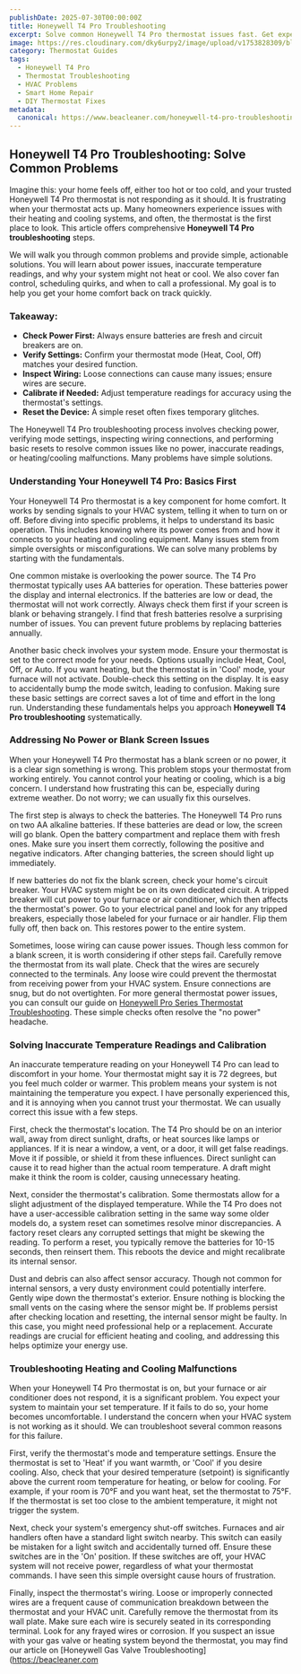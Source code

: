 ```yaml
---
publishDate: 2025-07-30T00:00:00Z
title: Honeywell T4 Pro Troubleshooting
excerpt: Solve common Honeywell T4 Pro thermostat issues fast. Get expert troubleshooting tips for power, heating, cooling, and display problems.
image: https://res.cloudinary.com/dky6urpy2/image/upload/v1753828309/blog_image_1753828309_ohoaxl.webp
category: Thermostat Guides
tags:
  - Honeywell T4 Pro
  - Thermostat Troubleshooting
  - HVAC Problems
  - Smart Home Repair
  - DIY Thermostat Fixes
metadata:
  canonical: https://www.beacleaner.com/honeywell-t4-pro-troubleshooting
---
```


## Honeywell T4 Pro Troubleshooting: Solve Common Problems

Imagine this: your home feels off, either too hot or too cold, and your trusted Honeywell T4 Pro thermostat is not responding as it should. It is frustrating when your thermostat acts up. Many homeowners experience issues with their heating and cooling systems, and often, the thermostat is the first place to look. This article offers comprehensive **Honeywell T4 Pro troubleshooting** steps.

We will walk you through common problems and provide simple, actionable solutions. You will learn about power issues, inaccurate temperature readings, and why your system might not heat or cool. We also cover fan control, scheduling quirks, and when to call a professional. My goal is to help you get your home comfort back on track quickly.

### Takeaway:

*   **Check Power First:** Always ensure batteries are fresh and circuit breakers are on.
*   **Verify Settings:** Confirm your thermostat mode (Heat, Cool, Off) matches your desired function.
*   **Inspect Wiring:** Loose connections can cause many issues; ensure wires are secure.
*   **Calibrate if Needed:** Adjust temperature readings for accuracy using the thermostat's settings.
*   **Reset the Device:** A simple reset often fixes temporary glitches.

The Honeywell T4 Pro troubleshooting process involves checking power, verifying mode settings, inspecting wiring connections, and performing basic resets to resolve common issues like no power, inaccurate readings, or heating/cooling malfunctions. Many problems have simple solutions.

### Understanding Your Honeywell T4 Pro: Basics First

Your Honeywell T4 Pro thermostat is a key component for home comfort. It works by sending signals to your HVAC system, telling it when to turn on or off. Before diving into specific problems, it helps to understand its basic operation. This includes knowing where its power comes from and how it connects to your heating and cooling equipment. Many issues stem from simple oversights or misconfigurations. We can solve many problems by starting with the fundamentals.

One common mistake is overlooking the power source. The T4 Pro thermostat typically uses AA batteries for operation. These batteries power the display and internal electronics. If the batteries are low or dead, the thermostat will not work correctly. Always check them first if your screen is blank or behaving strangely. I find that fresh batteries resolve a surprising number of issues. You can prevent future problems by replacing batteries annually.

Another basic check involves your system mode. Ensure your thermostat is set to the correct mode for your needs. Options usually include Heat, Cool, Off, or Auto. If you want heating, but the thermostat is in 'Cool' mode, your furnace will not activate. Double-check this setting on the display. It is easy to accidentally bump the mode switch, leading to confusion. Making sure these basic settings are correct saves a lot of time and effort in the long run. Understanding these fundamentals helps you approach **Honeywell T4 Pro troubleshooting** systematically.

### Addressing No Power or Blank Screen Issues

When your Honeywell T4 Pro thermostat has a blank screen or no power, it is a clear sign something is wrong. This problem stops your thermostat from working entirely. You cannot control your heating or cooling, which is a big concern. I understand how frustrating this can be, especially during extreme weather. Do not worry; we can usually fix this ourselves.

The first step is always to check the batteries. The Honeywell T4 Pro runs on two AA alkaline batteries. If these batteries are dead or low, the screen will go blank. Open the battery compartment and replace them with fresh ones. Make sure you insert them correctly, following the positive and negative indicators. After changing batteries, the screen should light up immediately.

If new batteries do not fix the blank screen, check your home's circuit breaker. Your HVAC system might be on its own dedicated circuit. A tripped breaker will cut power to your furnace or air conditioner, which then affects the thermostat's power. Go to your electrical panel and look for any tripped breakers, especially those labeled for your furnace or air handler. Flip them fully off, then back on. This restores power to the entire system.

Sometimes, loose wiring can cause power issues. Though less common for a blank screen, it is worth considering if other steps fail. Carefully remove the thermostat from its wall plate. Check that the wires are securely connected to the terminals. Any loose wire could prevent the thermostat from receiving power from your HVAC system. Ensure connections are snug, but do not overtighten. For more general thermostat power issues, you can consult our guide on [Honeywell Pro Series Thermostat Troubleshooting](https://beacleaner.com/honeywell-pro-series-thermostat-troubleshooting). These simple checks often resolve the "no power" headache.

### Solving Inaccurate Temperature Readings and Calibration

An inaccurate temperature reading on your Honeywell T4 Pro can lead to discomfort in your home. Your thermostat might say it is 72 degrees, but you feel much colder or warmer. This problem means your system is not maintaining the temperature you expect. I have personally experienced this, and it is annoying when you cannot trust your thermostat. We can usually correct this issue with a few steps.

First, check the thermostat's location. The T4 Pro should be on an interior wall, away from direct sunlight, drafts, or heat sources like lamps or appliances. If it is near a window, a vent, or a door, it will get false readings. Move it if possible, or shield it from these influences. Direct sunlight can cause it to read higher than the actual room temperature. A draft might make it think the room is colder, causing unnecessary heating.

Next, consider the thermostat's calibration. Some thermostats allow for a slight adjustment of the displayed temperature. While the T4 Pro does not have a user-accessible calibration setting in the same way some older models do, a system reset can sometimes resolve minor discrepancies. A factory reset clears any corrupted settings that might be skewing the reading. To perform a reset, you typically remove the batteries for 10-15 seconds, then reinsert them. This reboots the device and might recalibrate its internal sensor.

Dust and debris can also affect sensor accuracy. Though not common for internal sensors, a very dusty environment could potentially interfere. Gently wipe down the thermostat's exterior. Ensure nothing is blocking the small vents on the casing where the sensor might be. If problems persist after checking location and resetting, the internal sensor might be faulty. In this case, you might need professional help or a replacement. Accurate readings are crucial for efficient heating and cooling, and addressing this helps optimize your energy use.

### Troubleshooting Heating and Cooling Malfunctions

When your Honeywell T4 Pro thermostat is on, but your furnace or air conditioner does not respond, it is a significant problem. You expect your system to maintain your set temperature. If it fails to do so, your home becomes uncomfortable. I understand the concern when your HVAC system is not working as it should. We can troubleshoot several common reasons for this failure.

First, verify the thermostat's mode and temperature settings. Ensure the thermostat is set to 'Heat' if you want warmth, or 'Cool' if you desire cooling. Also, check that your desired temperature (setpoint) is significantly above the current room temperature for heating, or below for cooling. For example, if your room is 70°F and you want heat, set the thermostat to 75°F. If the thermostat is set too close to the ambient temperature, it might not trigger the system.

Next, check your system's emergency shut-off switches. Furnaces and air handlers often have a standard light switch nearby. This switch can easily be mistaken for a light switch and accidentally turned off. Ensure these switches are in the 'On' position. If these switches are off, your HVAC system will not receive power, regardless of what your thermostat commands. I have seen this simple oversight cause hours of frustration.

Finally, inspect the thermostat's wiring. Loose or improperly connected wires are a frequent cause of communication breakdown between the thermostat and your HVAC unit. Carefully remove the thermostat from its wall plate. Make sure each wire is securely seated in its corresponding terminal. Look for any frayed wires or corrosion. If you suspect an issue with your gas valve or heating system beyond the thermostat, you may find our article on [Honeywell Gas Valve Troubleshooting](https://beacleaner.com